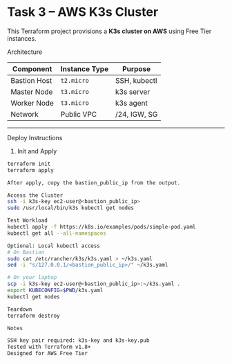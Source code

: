 # Task 3 – AWS K3s Cluster

This Terraform project provisions a **K3s cluster on AWS** using Free Tier instances.

 Architecture

| Component      | Instance Type | Purpose          |
|----------------|----------------|------------------|
| Bastion Host   | `t2.micro`     | SSH, kubectl     |
| Master Node    | `t3.micro`     | k3s server       |
| Worker Node    | `t3.micro`     | k3s agent        |
| Network        | Public VPC     | /24, IGW, SG     |

---

  Deploy Instructions

 1. Init and Apply

```bash
terraform init
terraform apply

After apply, copy the bastion_public_ip from the output.

Access the Cluster
ssh -i k3s-key ec2-user@<bastion_public_ip>
sudo /usr/local/bin/k3s kubectl get nodes

Test Workload
kubectl apply -f https://k8s.io/examples/pods/simple-pod.yaml
kubectl get all --all-namespaces

Optional: Local kubectl access
# On Bastion
sudo cat /etc/rancher/k3s/k3s.yaml > ~/k3s.yaml
sed -i "s/127.0.0.1/<bastion_public_ip>/" ~/k3s.yaml

# On your laptop
scp -i k3s-key ec2-user@<bastion_public_ip>:~/k3s.yaml .
export KUBECONFIG=$PWD/k3s.yaml
kubectl get nodes

Teardown
terraform destroy

Notes

SSH key pair required: k3s-key and k3s-key.pub
Tested with Terraform v1.8+
Designed for AWS Free Tier
